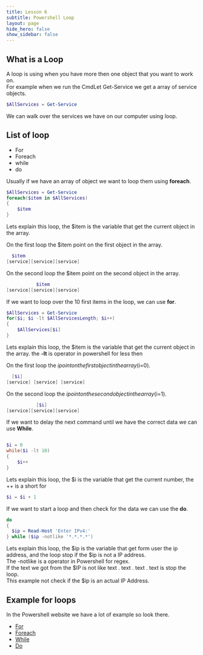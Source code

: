 ```yaml
---
title: Lesson 6
subtitle: Powershell Loop
layout: page
hide_hero: false
show_sidebar: false
---
```

## What is a Loop
A loop is using when you have more then one object that you want to work on.\
For example when we run the CmdLet Get-Service we get a array of service objects.

```powershell
$AllServices = Get-Service
```
We can walk over the services we have on our computer using loop.

## List of loop
* For
* Foreach
* while
* do

Usually if we have an array of object we want to loop them using **foreach**.

```powershell
$AllServices = Get-Service
foreach($item in $AllServices)
{
    $item
}
```
Lets explain this loop, the $item is the variable that get the current object in the array.

On the first loop the $item point on the first object in the array.
```powershell
  $item
[service][service][service]

```

On the second loop the $item point on the second object in the array.
```powershell
           $item
[service][service][service]

```

If we want to loop over the 10 first items in the loop, we can use **for**.
```powershell
$AllServices = Get-Service
for($i; $i -lt $AllServicesLength; $i++)
{
    $AllServices[$i]
}
```
Lets explain this loop, the $item is the variable that get the current object in the array.
the **-lt** is operator in powershell for less then

On the first loop the $i point on the first object in the array ($i=0).
```powershell
  [$i]
[service] [service] [service]

```
On the second loop the $i point on the second object in the array ($i=1).
```powershell
           [$i]
[service][service][service]

```

If we want to delay the next command until we have the correct data we can use **While**.
```powershell

$i = 0
while($i -lt 10)
{
    $i++
}
```
Lets explain this loop, the $i is the variable that get the current number, the ++ is a short for
```powershell
$i = $i + 1
```

If we want to start a loop and then check for the data we can use the **do**.

```powershell
do
{
  $ip = Read-Host 'Enter IPv4:'
} while ($ip -notlike '*.*.*.*')

```
Lets explain this loop, the $ip is the variable that get form user the ip address, and the loop stop if the $ip is not a IP address.\
The -notlike is a operator in Powershell for regex.\
If the text we got from the $IP is not like text . text . text . text is stop the loop.\
This example not check if the $ip is an actual IP Address.

## Example for loops
In the Powershell website we have a lot of example so look there.
* [For](https://learn.microsoft.com/en-us/powershell/module/microsoft.powershell.core/about/about_for)
* [Foreach](https://learn.microsoft.com/en-us/powershell/module/microsoft.powershell.core/about/about_foreach)
* [While](https://learn.microsoft.com/en-us/powershell/module/microsoft.powershell.core/about/about_while)
* [Do](https://learn.microsoft.com/en-us/powershell/module/microsoft.powershell.core/about/about_do)